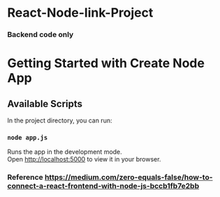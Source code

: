 # React-Node-link-Project

### Backend code only

# Getting Started with Create Node App

## Available Scripts

In the project directory, you can run:

### `node app.js`

Runs the app in the development mode.\
Open [http://localhost:5000](http://localhost:5000) to view it in your browser.

### Reference https://medium.com/zero-equals-false/how-to-connect-a-react-frontend-with-node-js-bccb1fb7e2bb
